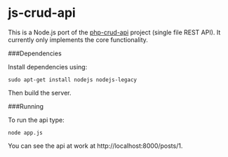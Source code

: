 # js-crud-api

This is a Node.js port of the [php-crud-api](https://github.com/mevdschee/php-crud-api) project (single file REST API). It currently only implements the core functionality.

###Dependencies

Install dependencies using:

    sudo apt-get install nodejs nodejs-legacy

Then build the server.

###Running

To run the api type:

    node app.js

You can see the api at work at http://localhost:8000/posts/1.
